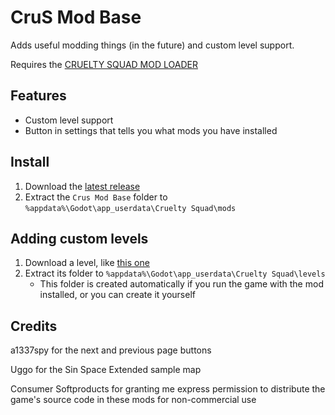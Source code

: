 # CruS Mod Base
Adds useful modding things (in the future) and custom level support.

Requires the [CRUELTY SQUAD MOD LOADER](https://github.com/crustyrashky/crus-modloader)

## Features

- Custom level support
- Button in settings that tells you what mods you have installed

## Install

1. Download the [latest release](https://github.com/crustyrashky/crus-modbase/releases/download/0.0.1/crus-modbase.zip)
2. Extract the `Crus Mod Base` folder to  `%appdata%\Godot\app_userdata\Cruelty Squad\mods`

## Adding custom levels

1. Download a level, like [this one](https://github.com/crustyrashky/crus-modbase/releases/download/0.0.1/SinSpaceExtended.zip)
2. Extract its folder to `%appdata%\Godot\app_userdata\Cruelty Squad\levels`
   - This folder is created automatically if you run the game with the mod installed, or you can create it yourself

## Credits

a1337spy for the next and previous page buttons

Uggo for the Sin Space Extended sample map

Consumer Softproducts for granting me express permission to distribute the game's source code in these mods for non-commercial use